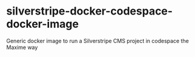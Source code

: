 # silverstripe-docker-codespace-docker-image
Generic docker image to run a Silverstripe CMS project in codespace the Maxime way

